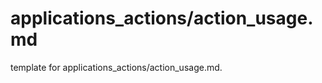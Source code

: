 # applications_actions/action_usage.md 
 
<span class="fixme template"> template for applications_actions/action_usage.md.</span>
